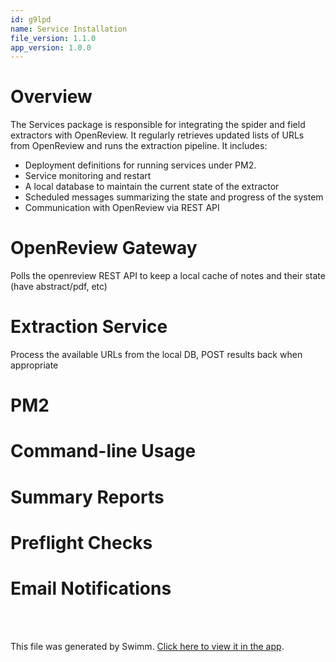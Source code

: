 ```yaml
---
id: g9lpd
name: Service Installation
file_version: 1.1.0
app_version: 1.0.0
---
```

# Overview
The  Services  package is  responsible  for  integrating  the spider  and  field
extractors with  OpenReview. It regularly  retrieves updated lists of  URLs from
OpenReview and runs the extraction pipeline. It includes:

- Deployment definitions for running services under PM2.
- Service monitoring and restart
- A local database to maintain the current state of the extractor
- Scheduled messages summarizing the state and progress of the system
- Communication with OpenReview via REST API

# OpenReview Gateway
Polls the openreview REST API to keep a local cache of notes and their state (have abstract/pdf, etc)


# Extraction Service
Process the available URLs from the local DB,
POST results back when appropriate


# PM2

# Command-line Usage

# Summary Reports

# Preflight Checks

# Email Notifications

<br/>

<br/>

This file was generated by Swimm. [Click here to view it in the app](https://app.swimm.io/repos/Z2l0aHViJTNBJTNBb3Blbi1tZXRhLWV4dHJhY3Rpb24lM0ElM0FhZGFtY2hhbmRyYQ==/docs/g9lpd).

